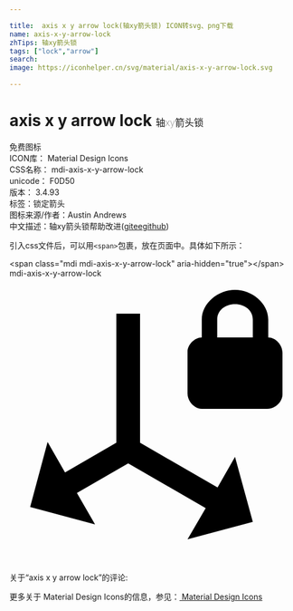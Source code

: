 ```yaml
---

title:  axis x y arrow lock(轴xy箭头锁) ICON转svg、png下载
name: axis-x-y-arrow-lock
zhTips: 轴xy箭头锁
tags: ["lock","arrow"]
search: 
image: https://iconhelper.cn/svg/material/axis-x-y-arrow-lock.svg

---
```


# axis x y arrow lock  <small style="font-size: 60%;font-weight: 100">轴xy箭头锁</small>


<div class="detail-page">
<p>
<span><span class="badge-success badge">免费图标</span> </span>
<br/>
<span>
ICON库：
<span class="badge-secondary badge">Material Design Icons</span> 
</span>
<br/>
<span>
CSS名称：
<span class="badge-secondary badge">mdi-axis-x-y-arrow-lock</span> 
</span>
<br/>
<span>
unicode：
<span class="badge-secondary badge">F0D50</span> 
<copy-btn content='F0D50' btn-title=""></copy-btn>
<copy-btn :content='String.fromCodePoint(parseInt("F0D50", 16))' btn-title="复制U"></copy-btn>
</span>
<br/>
<span>
版本：
<span class="badge-secondary badge">3.4.93</span> 
</span><br/><span>标签：<span class="badge-light badge"><router-link to="/tags/lock.html">锁定</router-link></span><span class="badge-light badge"><router-link to="/tags/arrow.html">箭头</router-link></span></span>
<br/>
<span>图标来源/作者：<span class="badge-light badge">Austin Andrews</span></span> 
<br/>
<span class="zh-detail">中文描述：<span class="badge-primary badge">轴xy箭头锁</span><span class="help-link"><span>帮助改进</span>(<a href="https://gitee.com/liuwave/icon-helper/edit/master/json/material/axis-x-y-arrow-lock.json" target="_blank" rel="noopener noreferrer">gitee</a><a href="https://github.com/liuwave/icon-helper/edit/master/json/material/axis-x-y-arrow-lock.json" target="_blank" rel="noopener noreferrer">github</a></span>)</span><br/>
</p>
</div>
<div class="alert alert-dark">
  <i class="mdi mdi-axis-x-y-arrow-lock mdi-48px"></i>
  <i class="mdi mdi-axis-x-y-arrow-lock mdi-36px"></i>
  <i class="mdi mdi-axis-x-y-arrow-lock mdi-24px"></i>
  <i class="mdi mdi-axis-x-y-arrow-lock mdi-18px"></i>
</div>
<div>
  <p>引入css文件后，可以用<code>&lt;span&gt;</code>包裹，放在页面中。具体如下所示：    
  </p>
  <div class="alert alert-primary" style="font-size: 14px">
    &lt;span class="mdi mdi-axis-x-y-arrow-lock" aria-hidden="true"&gt;&lt;/span&gt;
    <copy-btn content='<span class="mdi mdi-axis-x-y-arrow-lock" aria-hidden="true"></span>'></copy-btn>
  </div>
  <div class="alert alert-secondary">
    <i class="mdi mdi-axis-x-y-arrow-lock"
    style="font-size: 24px"
    aria-hidden="true"></i> mdi-axis-x-y-arrow-lock
    <copy-btn content="mdi-axis-x-y-arrow-lock" btn-title="复制图标名称"></copy-btn>
  </div>
</div>
<div id="svg" class="svg-wrap">
<svg xmlns="http://www.w3.org/2000/svg" viewBox="0 0 24 24"><path d="M21.8,5C22.4,5 23,5.6 23,6.3V9.8C23,10.4 22.4,11 21.7,11H16.2C15.6,11 15,10.4 15,9.7V6.2C15,5.6 15.6,5 16.2,5V3.5C16.2,2.1 17.6,1 19,1C20.4,1 21.8,2.1 21.8,3.5V5M20.5,5V3.5C20.5,2.7 19.8,2.2 19,2.2C18.2,2.2 17.5,2.7 17.5,3.5V5H20.5M1.74,19.25L3.21,13.79L4.68,16.34L9,13.85V3H11V13.85L17.53,17.61L19,15.03L20.5,20.5L15,21.96L16.53,19.35L10,15.58L5.68,18.07L7.21,20.71L1.74,19.25Z" /></svg>
</div>
<detail full-name='mdi-axis-x-y-arrow-lock'></detail>
<div>
<p>关于“axis x y arrow lock”的评论:</p>
</div>
<Vssue title="关于“axis x y arrow lock”的评论" ></Vssue>    
<div><p>更多关于 Material Design Icons的信息，参见：<a target="_blank" href="https://iconhelper.cn/material.html"> Material Design Icons</a>
</p></div>
